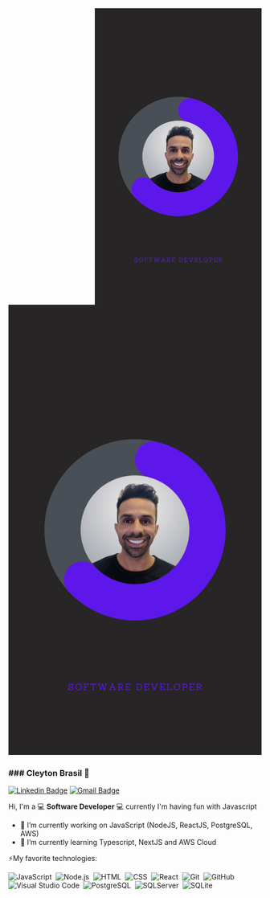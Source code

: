 
<img align="right" height="590em" src="image-own.png"/>

![alt text](image-own.png)

<h3 align="left">### Cleyton Brasil 👋</h3>

[![Linkedin Badge](https://img.shields.io/badge/-cleytonbrasil-blue?style=flat&logo=Linkedin&logoColor=white&link=https://www.linkedin.com/in/cleytonbrasil/)](https://www.linkedin.com/in/cleytonbrasil/)
[![Gmail Badge](https://img.shields.io/badge/-cleytonb40@gmail.com-c14438?style=flat&logo=Gmail&logoColor=white&link=mailto:cleytonb40@gmail.com)](mailto:cleytonb40@gmail.com)

Hi, I'm a 💻 **Software Developer** 💻 currently I'm having fun with Javascript

- 💬 I’m currently working on JavaScript (NodeJS, ReactJS, PostgreSQL, AWS)
- 💬 I’m currently learning Typescript, NextJS and  AWS Cloud 

⚡My favorite technologies:

  ![JavaScript](https://img.shields.io/badge/-JavaScript-05122A?style=flat&logo=javascript)&nbsp;
  ![Node.js](https://img.shields.io/badge/-Node.js-05122A?style=flat&logo=node.js)&nbsp;
  ![HTML](https://img.shields.io/badge/-HTML-05122A?style=flat&logo=HTML5)&nbsp;
  ![CSS](https://img.shields.io/badge/-CSS-05122A?style=flat&logo=CSS3&logoColor=1572B6)&nbsp;
  ![React](https://img.shields.io/badge/-React-05122A?style=flat&logo=react)&nbsp;
  ![Git](https://img.shields.io/badge/-Git-05122A?style=flat&logo=git)&nbsp;
  ![GitHub](https://img.shields.io/badge/-GitHub-05122A?style=flat&logo=github)&nbsp;
  ![Visual Studio Code](https://img.shields.io/badge/-Visual%20Studio%20Code-05122A?style=flat&logo=visual-studio-code&logoColor=007ACC)&nbsp;
  ![PostgreSQL](https://img.shields.io/badge/-PostgreSQL-05122A?style=flat&logo=postgresql)&nbsp;
  ![SQLServer](https://img.shields.io/badge/-SQLServer-05122A?style=flat&logo=microsoftsqlserver)&nbsp;
  ![SQLite](https://img.shields.io/badge/-SQLite-05122A?style=flat&logo=sqlite)&nbsp;
